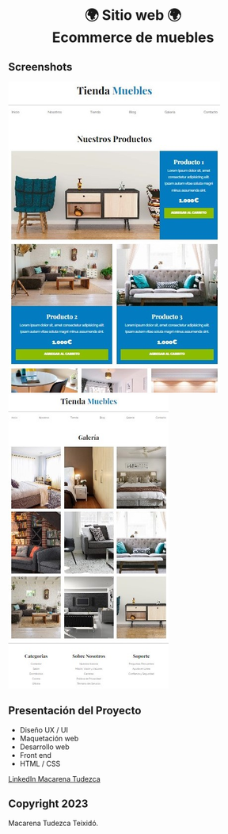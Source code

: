 <h1 align="center">🌍 Sitio web 🌍  <br>Ecommerce de muebles </h1>

## Screenshots
![Ecommerce de muebles](screenshot.jpg)
![Ecommerce de muebles](screenshot2.jpg)

## Presentación del Proyecto

* Diseño UX / UI
* Maquetación web
* Desarrollo web
* Front end
* HTML / CSS

[LinkedIn Macarena Tudezca](https://www.linkedin.com/in/macarenatudezca/)
## Copyright 2023

Macarena Tudezca Teixidó.